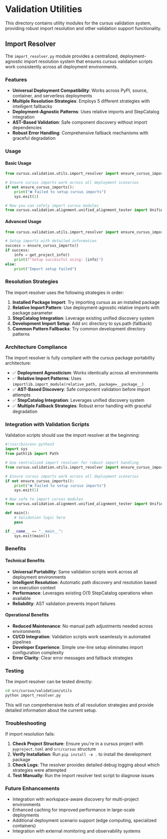 # Validation Utilities

This directory contains utility modules for the cursus validation system, providing robust import resolution and other validation support functionality.

## Import Resolver

The `import_resolver.py` module provides a centralized, deployment-agnostic import resolution system that ensures cursus validation scripts work consistently across all deployment environments.

### Features

- **Universal Deployment Compatibility**: Works across PyPI, source, container, and serverless deployments
- **Multiple Resolution Strategies**: Employs 5 different strategies with intelligent fallbacks
- **Deployment-Agnostic Patterns**: Uses relative imports and StepCatalog integration
- **AST-Based Validation**: Safe component discovery without import dependencies
- **Robust Error Handling**: Comprehensive fallback mechanisms with graceful degradation

### Usage

#### Basic Usage

```python
from cursus.validation.utils.import_resolver import ensure_cursus_imports

# Ensure cursus imports work across all deployment scenarios
if not ensure_cursus_imports():
    print("❌ Failed to setup cursus imports")
    sys.exit(1)

# Now you can safely import cursus modules
from cursus.validation.alignment.unified_alignment_tester import UnifiedAlignmentTester
```

#### Advanced Usage

```python
from cursus.validation.utils.import_resolver import ensure_cursus_imports, get_project_info

# Setup imports with detailed information
success = ensure_cursus_imports()
if success:
    info = get_project_info()
    print(f"Setup successful using: {info}")
else:
    print("Import setup failed")
```

### Resolution Strategies

The import resolver uses the following strategies in order:

1. **Installed Package Import**: Try importing cursus as an installed package
2. **Relative Import Pattern**: Use deployment-agnostic relative imports with package parameter
3. **StepCatalog Integration**: Leverage existing unified discovery system
4. **Development Import Setup**: Add src directory to sys.path (fallback)
5. **Common Pattern Fallbacks**: Try common development directory patterns

### Architecture Compliance

The import resolver is fully compliant with the cursus package portability architecture:

- ✅ **Deployment Agnosticism**: Works identically across all environments
- ✅ **Relative Import Patterns**: Uses `importlib.import_module(relative_path, package=__package__)`
- ✅ **AST-Based Discovery**: Safe component validation before import attempts
- ✅ **StepCatalog Integration**: Leverages unified discovery system
- ✅ **Multiple Fallback Strategies**: Robust error handling with graceful degradation

### Integration with Validation Scripts

Validation scripts should use the import resolver at the beginning:

```python
#!/usr/bin/env python3
import sys
from pathlib import Path

# Use centralized import resolver for robust import handling
from cursus.validation.utils.import_resolver import ensure_cursus_imports

# Ensure cursus imports work across all deployment scenarios
if not ensure_cursus_imports():
    print("❌ Failed to setup cursus imports")
    sys.exit(1)

# Now safe to import cursus modules
from cursus.validation.alignment.unified_alignment_tester import UnifiedAlignmentTester

def main():
    # Validation logic here
    pass

if __name__ == "__main__":
    sys.exit(main())
```

### Benefits

#### Technical Benefits
- **Universal Portability**: Same validation scripts work across all deployment environments
- **Intelligent Resolution**: Automatic path discovery and resolution based on execution context
- **Performance**: Leverages existing O(1) StepCatalog operations when available
- **Reliability**: AST validation prevents import failures

#### Operational Benefits
- **Reduced Maintenance**: No manual path adjustments needed across environments
- **CI/CD Integration**: Validation scripts work seamlessly in automated pipelines
- **Developer Experience**: Simple one-line setup eliminates import configuration complexity
- **Error Clarity**: Clear error messages and fallback strategies

### Testing

The import resolver can be tested directly:

```bash
cd src/cursus/validation/utils
python import_resolver.py
```

This will run comprehensive tests of all resolution strategies and provide detailed information about the current setup.

### Troubleshooting

If import resolution fails:

1. **Check Project Structure**: Ensure you're in a cursus project with `pyproject.toml` and `src/cursus` structure
2. **Verify Installation**: Run `pip install -e .` to install the development package
3. **Check Logs**: The resolver provides detailed debug logging about which strategies were attempted
4. **Test Manually**: Run the import resolver test script to diagnose issues

### Future Enhancements

- Integration with workspace-aware discovery for multi-project environments
- Enhanced caching for improved performance in large-scale deployments
- Additional deployment scenario support (edge computing, specialized containers)
- Integration with external monitoring and observability systems
